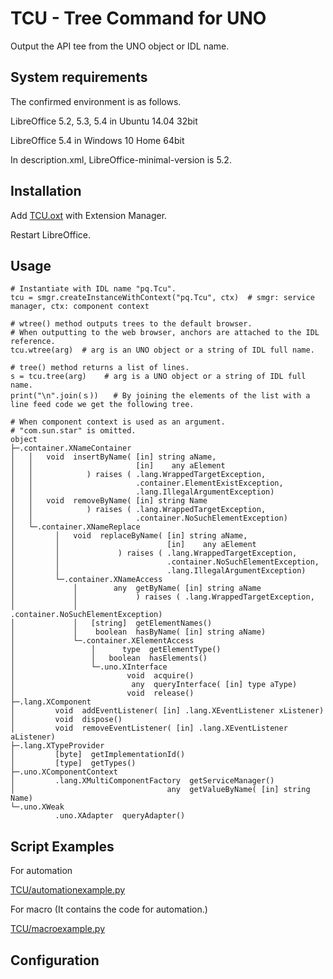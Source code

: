 # TCU - Tree Command for UNO

Output the API tee from the UNO object or IDL name.

## System requirements

The confirmed environment is as follows.

LibreOffice 5.2, 5.3, 5.4 in Ubuntu 14.04 32bit

LibreOffice 5.4 in Windows 10 Home 64bit

In description.xml, LibreOffice-minimal-version is 5.2.

## Installation

Add <a href="https://github.com/p--q/TCU/tree/master/TCU/oxt">TCU.oxt</a> with Extension Manager.

Restart LibreOffice.

## Usage

	# Instantiate with IDL name "pq.Tcu".
	tcu = smgr.createInstanceWithContext("pq.Tcu", ctx)  # smgr: service manager, ctx: component context
	
	# wtree() method outputs trees to the default browser.
	# When outputting to the web browser, anchors are attached to the IDL reference.
	tcu.wtree(arg)  # arg is an UNO object or a string of IDL full name.
	
	# tree() method returns a list of lines.
	s = tcu.tree(arg)    # arg is a UNO object or a string of IDL full name.
	print("\n".join(ｓ))　　# By joining the elements of the list with a line feed code we get the following tree.

	# When component context is used as an argument.
	# "com.sun.star" is omitted.
	object
	├─.container.XNameContainer
	│   │   void  insertByName( [in] string aName,
	│   │                       [in]    any aElement
	│   │            ) raises ( .lang.WrappedTargetException,
	│   │                       .container.ElementExistException,
	│   │                       .lang.IllegalArgumentException)
	│   │   void  removeByName( [in] string Name
	│   │            ) raises ( .lang.WrappedTargetException,
	│   │                       .container.NoSuchElementException)
	│   └─.container.XNameReplace
	│   	  │   void  replaceByName( [in] string aName,
	│   	  │                        [in]    any aElement
	│   	  │             ) raises ( .lang.WrappedTargetException,
	│   	  │                        .container.NoSuchElementException,
	│   	  │                        .lang.IllegalArgumentException)
	│   	  └─.container.XNameAccess
	│   	  	  │        any  getByName( [in] string aName
	│   	  	  │             ) raises ( .lang.WrappedTargetException,
	│   	  	  │                        .container.NoSuchElementException)
	│   	  	  │   [string]  getElementNames()
	│   	  	  │    boolean  hasByName( [in] string aName)
	│   	  	  └─.container.XElementAccess
	│   	  	  	  │      type  getElementType()
	│   	  	  	  │   boolean  hasElements()
	│   	  	  	  └─.uno.XInterface
	│   	  	  	  	  	  void  acquire()
	│   	  	  	  	  	   any  queryInterface( [in] type aType)
	│   	  	  	  	  	  void  release()
	├─.lang.XComponent
	│   	  void  addEventListener( [in] .lang.XEventListener xListener)
	│   	  void  dispose()
	│   	  void  removeEventListener( [in] .lang.XEventListener aListener)
	├─.lang.XTypeProvider
	│   	  [byte]  getImplementationId()
	│   	  [type]  getTypes()
	├─.uno.XComponentContext
	│   	  .lang.XMultiComponentFactory  getServiceManager()
	│   	                           any  getValueByName( [in] string Name)
	└─.uno.XWeak
			  .uno.XAdapter  queryAdapter()

## Script Examples

For automation

<a href="https://github.com/p--q/TCU/blob/master/TCU/automationexample.py">TCU/automationexample.py</a>

For macro (It contains the code for automation.)

<a href="https://github.com/p--q/TCU/blob/master/TCU/macroexample.py">TCU/macroexample.py</a>

## Configuration

